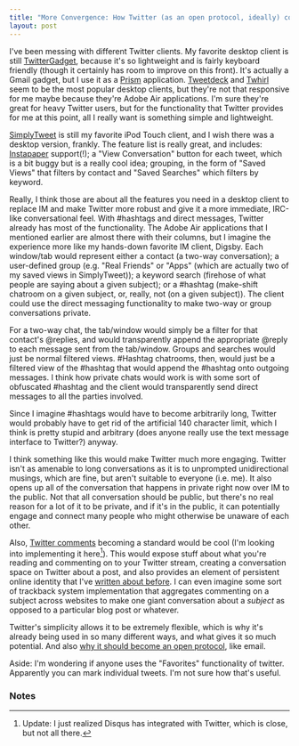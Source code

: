 ```yaml
---
title: "More Convergence: How Twitter (as an open protocol, ideally) could (and maybe will) replace IM and all web commenting and make them both better"
layout: post
---
```


I've been messing with different Twitter clients. My favorite desktop
client is still [TwitterGadget](http://www.twittergadget.com/), because
it's so lightweight and is fairly keyboard friendly (though it certainly
has room to improve on this front). It's actually a Gmail gadget, but I
use it as a [Prism](http://labs.mozilla.com/projects/prism/)
application. [Tweetdeck](http://www.tweetdeck.com/beta/) and
[Twhirl](http://www.twhirl.org/) seem to be the most popular desktop
clients, but they're not that responsive for me maybe because they're
Adobe Air applications. I'm sure they're great for heavy Twitter users,
but for the functionality that Twitter provides for me at this point,
all I really want is something simple and lightweight.

[SimplyTweet](http://motionobj.com/simplytweet/) is still my favorite
iPod Touch client, and I wish there was a desktop version, frankly. The
feature list is really great, and includes:
[Instapaper](http://www.instapaper.com/) support(!); a "View
Conversation" button for each tweet, which is a bit buggy but is a
really cool idea; grouping, in the form of "Saved Views" that filters by
contact and "Saved Searches" which filters by keyword.

Really, I think those are about all the features you need in a desktop
client to replace IM and make Twitter more robust and give it a more
immediate, IRC-like conversational feel. With \#hashtags and direct
messages, Twitter already has most of the functionality. The Adobe Air
applications that I mentioned earlier are almost there with their
columns, but I imagine the experience more like my hands-down favorite
IM client, Digsby. Each window/tab would represent either a contact (a
two-way conversation); a user-defined group (e.g. "Real Friends" or
"Apps" (which are actually two of my saved views in SimplyTweet)); a
keyword search (firehose of what people are saying about a given
subject); or a \#hashtag (make-shift chatroom on a given subject, or,
really, not (on a given subject)). The client could use the direct
messaging functionality to make two-way or group conversations private.

For a two-way chat, the tab/window would simply be a filter for that
contact's @replies, and would transparently append the appropriate
@reply to each message sent from the tab/window. Groups and searches
would just be normal filtered views. \#Hashtag chatrooms, then, would
just be a filtered view of the \#hashtag that would append the \#hashtag
onto outgoing messages. I think how private chats would work is with
some sort of obfuscated \#hashtag and the client would transparently
send direct messages to all the parties involved.

Since I imagine \#hashtags would have to become arbitrarily long,
Twitter would probably have to get rid of the artificial 140 character
limit, which I think is pretty stupid and arbitrary (does anyone really
use the text message interface to Twitter?) anyway.

I think something like this would make Twitter much more engaging.
Twitter isn't as amenable to long conversations as it is to unprompted
unidirectional musings, which are fine, but aren't suitable to everyone
(i.e. me). It also opens up all of the conversation that happens in
private right now over IM to the public. Not that all conversation
should be public, but there's no real reason for a lot of it to be
private, and if it's in the public, it can potentially engage and
connect many people who might otherwise be unaware of each other.

Also, [Twitter
comments](http://www.readwriteweb.com/archives/integrate_twitter_comments_int.php)
becoming a standard would be cool (I'm looking into implementing it
here[^1]). This would expose stuff about what you're reading and
commenting on to your Twitter stream, creating a conversation space on
Twitter about a post, and also provides an element of persistent online
identity that I've [written about
before](http://blog.byjoemoon.com/post/100514718/persistent-online-identity).
I can even imagine some sort of trackback system implementation that
aggregates commenting on a subject across websites to make one giant
conversation about a *subject* as opposed to a particular blog post or
whatever.

Twitter's simplicity allows it to be extremely flexible, which is why
it's already being used in so many different ways, and what gives it so
much potential. And also [why it should become an open
protocol](http://regulargeek.com/2009/02/25/twitter-is-not-broken-it-is-infrastructure/),
like email.

Aside: I'm wondering if anyone uses the "Favorites" functionality of
twitter. Apparently you can mark individual tweets. I'm not sure how
that's useful.

### Notes

[^1]: Update: I just realized Disqus has integrated with Twitter, which is
    close, but not all there. 
